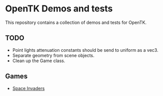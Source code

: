 # OpenTK Demos and tests

This repository contains a collection of demos and tests for OpenTK.

## TODO

- Point lights attenuation constants should be send to uniform as a vec3.
- Separate geometry from scene objects.
- Clean up the Game class.


## Games

- [Space Invaders](https://archive.org/details/arcade_invaders) 